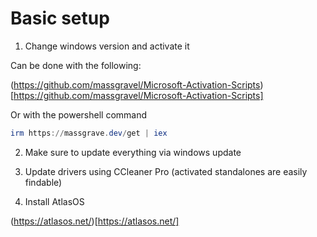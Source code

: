 # Basic setup

1. Change windows version and activate it

Can be done with the following:

(https://github.com/massgravel/Microsoft-Activation-Scripts)[https://github.com/massgravel/Microsoft-Activation-Scripts]

Or with the powershell command

```powershell
irm https://massgrave.dev/get | iex
```
2. Make sure to update everything via windows update

3. Update drivers using CCleaner Pro (activated standalones are easily findable)

4. Install AtlasOS

(https://atlasos.net/)[https://atlasos.net/]